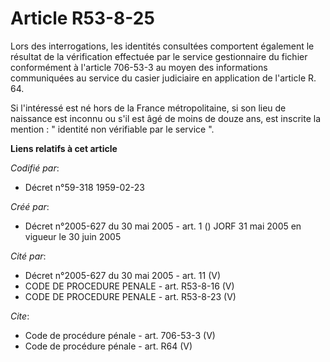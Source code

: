 # Article R53-8-25

Lors des interrogations, les identités consultées comportent également le résultat de la vérification effectuée par le
service gestionnaire du fichier conformément à l'article 706-53-3 au moyen des informations communiquées au service du casier
judiciaire en application de l'article R. 64.

Si l'intéressé est né hors de la France métropolitaine, si son lieu de naissance est inconnu ou s'il est âgé de moins de
douze ans, est inscrite la mention : " identité non vérifiable par le service ".

**Liens relatifs à cet article**

_Codifié par_:

  - Décret n°59-318 1959-02-23

_Créé par_:

  - Décret n°2005-627 du 30 mai 2005 - art. 1 () JORF 31 mai 2005 en vigueur le  30 juin 2005

_Cité par_:

  - Décret n°2005-627 du 30 mai 2005 - art. 11 (V)
  - CODE DE PROCEDURE PENALE - art. R53-8-16 (V)
  - CODE DE PROCEDURE PENALE - art. R53-8-23 (V)

_Cite_:

  - Code de procédure pénale - art. 706-53-3 (V)
  - Code de procédure pénale - art. R64 (V)
